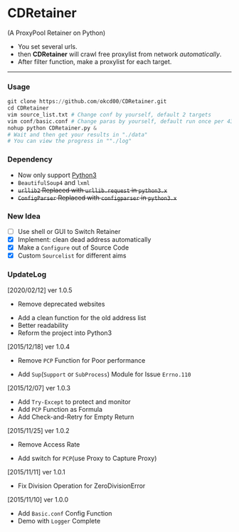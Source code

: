 # CDRetainer
(A ProxyPool Retainer on Python)   
- You set several urls.
- then **CDRetainer** will crawl free proxylist from network *automatically*.
- After filter function, make a proxylist for each target.

-------------------

### Usage
```python
git clone https://github.com/okcd00/CDRetainer.git
cd CDRetainer
vim source_list.txt # Change conf by yourself, default 2 targets
vim conf/basic.conf # Change paras by yourself, default run once per 43200 seconds
nohup python CDRetainer.py &
# Wait and then get your results in "./data"
# You can view the progress in ""./log"
```

### Dependency
+ Now only support [Python3](http://www.python.org/)
+ `BeautifulSoup4` and `lxml`
+ ~~`urllib2` Replaced with `urllib.request` in `python3.x`~~
+ ~~`ConfigParser`  Replaced with `configparser` in `python3.x`~~

### New Idea
- [ ] Use shell or GUI to Switch Retainer
- [x] Implement: clean dead address automatically
- [x] Make a `Configure` out of Source Code
- [x] Custom `Sourcelist` for different aims

### UpdateLog
[2020/02/12] ver 1.0.5
- Remove deprecated websites
+ Add a clean function for the old address list
+ Better readability
+ Reform the project into Python3

[2015/12/18] ver 1.0.4
- Remove `PCP` Function for Poor performance
+ Add `Sup`(`Support` or `SubProcess`) Module for Issue `Errno.110`

[2015/12/07] ver 1.0.3
+ Add `Try-Except` to protect and monitor
+ Add `PCP` Function as Formula
+ Add Check-and-Retry for Empty Return

[2015/11/25] ver 1.0.2
- Remove Access Rate
+ Add switch for `PCP`(use Proxy to Capture Proxy)

[2015/11/11] ver 1.0.1
+ Fix Division Operation for ZeroDivisionError

[2015/11/10] ver 1.0.0
+ Add `Basic.conf` Config Function
+ Demo with `Logger` Complete
